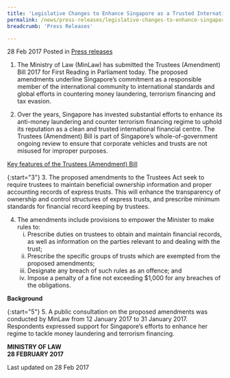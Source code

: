 ```yaml
---
title: 'Legislative Changes to Enhance Singapore as a Trusted International Financial Centre'
permalink: /news/press-releases/legislative-changes-to-enhance-singapore-as-a-trusted-internatio
breadcrumb: 'Press Releases'

---
```



28 Feb 2017 Posted in [Press releases](/news/press-releases)

1. The Ministry of Law (MinLaw) has submitted the Trustees (Amendment) Bill 2017 for First Reading in Parliament today. The proposed amendments underline Singapore’s commitment as a responsible member of the international community to international standards and global efforts in countering money laundering, terrorism financing and tax evasion.

2. Over the years, Singapore has invested substantial efforts to enhance its anti-money laundering and counter terrorism financing regime to uphold its reputation as a clean and trusted international financial centre. The Trustees (Amendment) Bill is part of Singapore’s whole-of-government ongoing review to ensure that corporate vehicles and trusts are not misused for improper purposes.

<u>Key features of the Trustees (Amendment) Bill</u>

{:start="3"}
3. The proposed amendments to the Trustees Act seek to require trustees to maintain beneficial ownership information and proper accounting records of express trusts. This will enhance the transparency of ownership and control structures of express trusts, and prescribe minimum standards for financial record keeping by trustees.

<ol start="4">
  <li>The amendments include provisions to empower the Minister to make rules to:

<ol style="list-style-type: lower-roman">
<li>Prescribe duties on trustees to obtain and maintain financial records, as well as information on the parties relevant to and dealing with the trust;</li>

<li>Prescribe the specific groups of trusts which are exempted from the proposed amendments;</li>

<li>Designate any breach of such rules as an offence; and</li>

<li>Impose a penalty of a fine not exceeding $1,000 for any breaches of the obligations.</li>
</ol>
</li>
</ol>

**Background**

{:start="5"}
5. A public consultation on the proposed amendments was conducted by MinLaw from 12 January 2017 to 31 January 2017. Respondents expressed support for Singapore’s efforts to enhance her regime to tackle money laundering and terrorism financing.

**MINISTRY OF LAW**  
**28 FEBRUARY 2017**

<p class="right-side-updated">Last updated on 28 Feb 2017</p>


